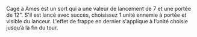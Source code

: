 Cage à Ames est un sort qui a une valeur de
lancement de 7 et une portée de 12". S'il est lancé
avec succès, choisissez 1 unité ennemie à portée
et visible du lanceur. L'effet de frappe en dernier
s'applique à l’unité choisie jusqu’à la fin du tour.
